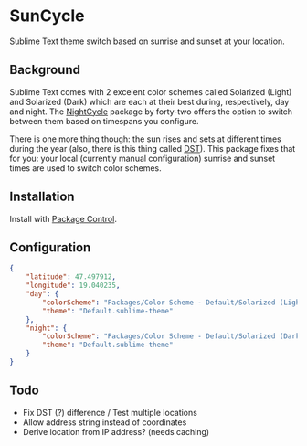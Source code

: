 SunCycle
========

Sublime Text theme switch based on sunrise and sunset at your location.

## Background
Sublime Text comes with 2 excelent color schemes called Solarized (Light) and Solarized (Dark) which are each at their best during, respectively, day and night.
The [NightCycle](https://github.com/forty-two/NightCycle) package by forty-two offers the option to switch between them based on timespans you configure.

There is one more thing though: the sun rises and sets at different times during the year (also, there is this thing called [DST](http://en.wikipedia.org/wiki/Daylight_saving_time)). This package fixes that for you: your local (currently manual configuration) sunrise and sunset times are used to switch color schemes.

## Installation
Install with [Package Control](https://sublime.wbond.net/).

## Configuration
```json
{
    "latitude": 47.497912,
    "longitude": 19.040235,
    "day": {
        "colorScheme": "Packages/Color Scheme - Default/Solarized (Light).tmTheme",
        "theme": "Default.sublime-theme"
    },
    "night": {
        "colorScheme": "Packages/Color Scheme - Default/Solarized (Dark).tmTheme",
        "theme": "Default.sublime-theme"
    }
}
```

## Todo
* Fix DST (?) difference / Test multiple locations
* Allow address string instead of coordinates
* Derive location from IP address? (needs caching)
